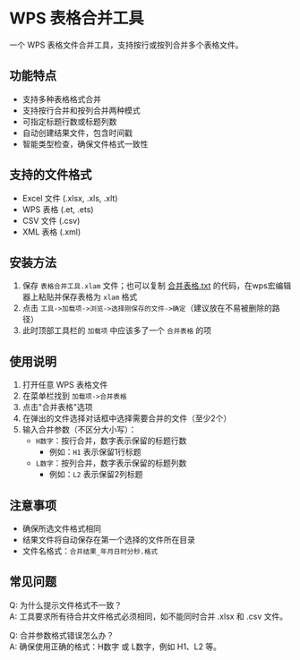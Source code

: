 # WPS 表格合并工具

一个 WPS 表格文件合并工具，支持按行或按列合并多个表格文件。

## 功能特点

- 支持多种表格格式合并
- 支持按行合并和按列合并两种模式
- 可指定标题行数或标题列数
- 自动创建结果文件，包含时间戳
- 智能类型检查，确保文件格式一致性

## 支持的文件格式

- Excel 文件 (.xlsx, .xls, .xlt)
- WPS 表格 (.et, .ets)
- CSV 文件 (.csv)
- XML 表格 (.xml)

## 安装方法

1. 保存 `表格合并工具.xlam` 文件；也可以复制 [合并表格.txt](https://github.com/Eva-Peter/Merge-Forms/blob/main/%E5%90%88%E5%B9%B6%E8%A1%A8%E6%A0%BC.txt) 的代码，在wps宏编辑器上粘贴并保存表格为 `xlam` 格式
2. 点击 `工具->加载项->浏览->选择刚保存的文件->确定`（建议放在不易被删除的路径）
3. 此时顶部工具栏的 `加载项` 中应该多了一个 `合并表格` 的项

## 使用说明

1. 打开任意 WPS 表格文件
2. 在菜单栏找到 `加载项->合并表格`
3. 点击"合并表格"选项
4. 在弹出的文件选择对话框中选择需要合并的文件（至少2个）
5. 输入合并参数（不区分大小写）：
   - `H数字`：按行合并，数字表示保留的标题行数
     - 例如：`H1` 表示保留1行标题
   - `L数字`：按列合并，数字表示保留的标题列数
     - 例如：`L2` 表示保留2列标题

## 注意事项

- 确保所选文件格式相同
- 结果文件将自动保存在第一个选择的文件所在目录
- 文件名格式：`合并结果_年月日时分秒.格式`

## 常见问题

Q: 为什么提示文件格式不一致？  
A: 工具要求所有待合并文件格式必须相同，如不能同时合并 .xlsx 和 .csv 文件。

Q: 合并参数格式错误怎么办？  
A: 确保使用正确的格式：H数字 或 L数字，例如 H1、L2 等。
